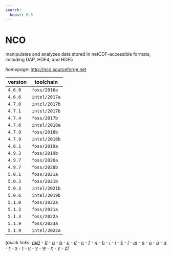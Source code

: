 ```yaml
---
search:
  boost: 0.5
---
```

# NCO

manipulates and analyzes data stored in netCDF-accessible formats, including DAP, HDF4, and HDF5

*homepage*: <http://nco.sourceforge.net>

version | toolchain
--------|----------
``4.6.0`` | ``foss/2016a``
``4.6.6`` | ``intel/2017a``
``4.7.0`` | ``intel/2017b``
``4.7.1`` | ``intel/2017b``
``4.7.4`` | ``foss/2017b``
``4.7.6`` | ``intel/2018a``
``4.7.9`` | ``foss/2018b``
``4.7.9`` | ``intel/2018b``
``4.8.1`` | ``foss/2019a``
``4.9.3`` | ``foss/2019b``
``4.9.7`` | ``foss/2020a``
``4.9.7`` | ``foss/2020b``
``5.0.1`` | ``foss/2021a``
``5.0.3`` | ``foss/2021b``
``5.0.3`` | ``intel/2021b``
``5.0.6`` | ``intel/2019b``
``5.1.0`` | ``foss/2022a``
``5.1.3`` | ``foss/2021a``
``5.1.3`` | ``foss/2022a``
``5.1.9`` | ``foss/2023a``
``5.1.9`` | ``intel/2022a``


*(quick links: [(all)](../index.md) - [0](../0/index.md) - [a](../a/index.md) - [b](../b/index.md) - [c](../c/index.md) - [d](../d/index.md) - [e](../e/index.md) - [f](../f/index.md) - [g](../g/index.md) - [h](../h/index.md) - [i](../i/index.md) - [j](../j/index.md) - [k](../k/index.md) - [l](../l/index.md) - [m](../m/index.md) - [n](../n/index.md) - [o](../o/index.md) - [p](../p/index.md) - [q](../q/index.md) - [r](../r/index.md) - [s](../s/index.md) - [t](../t/index.md) - [u](../u/index.md) - [v](../v/index.md) - [w](../w/index.md) - [x](../x/index.md) - [y](../y/index.md) - [z](../z/index.md))*

